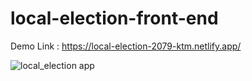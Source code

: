 # local-election-front-end
Demo Link : https://local-election-2079-ktm.netlify.app/

![local_election app](https://user-images.githubusercontent.com/8409012/172359655-6898390f-28ff-4781-97b6-7baa2653c262.jpeg)
